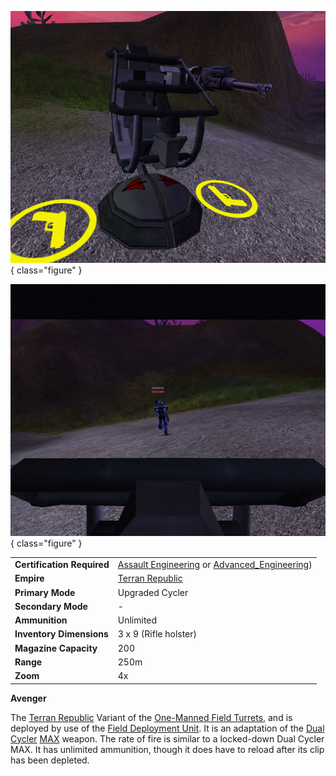 ![](../images/Avenger.jpg){ class="figure" }

![](../images/AvengerInside.jpg){ class="figure" }

|                            |                                                                                                                                      |
| -------------------------- | ------------------------------------------------------------------------------------------------------------------------------------ |
| **Certification Required** | [Assault Engineering](../certifications/Assault_Engineering.md) or [Advanced_Engineering](../certifications/Advanced_Engineering.md)) |
| **Empire**                 | [Terran Republic](../factions/Terran_Republic.md)                                                                                         |
| **Primary Mode**           | Upgraded Cycler                                                                                                                      |
| **Secondary Mode**         | \-                                                                                                                                   |
| **Ammunition**             | Unlimited                                                                                                                            |
| **Inventory Dimensions**   | 3 x 9 (Rifle holster)                                                                                                                |
| **Magazine Capacity**      | 200                                                                                                                                  |
| **Range**                  | 250m                                                                                                                                 |
| **Zoom**                   | 4x                                                                                                                                   |

**Avenger**

The [Terran Republic](../factions/Terran_Republic.md) Variant of the
[One-Manned Field Turrets](One-Manned_Field_Turret.md), and is deployed by use
of the [Field Deployment Unit](Field_Deployment_Unit.md). It is an adaptation of
the [Dual Cycler](../armor/Dual-Cycler.md)
[MAX](../armor/Mechanized_Assault_Exo-Suit.md) weapon. The rate of fire is
similar to a locked-down Dual Cycler MAX. It has unlimited ammunition, though it
does have to reload after its clip has been depleted.
